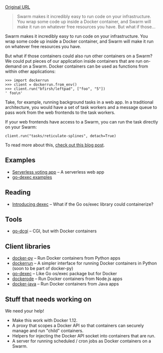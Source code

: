 
[Original URL](https://github.com/bfirsh/serverless-docker)

> Swarm makes it incredibly easy to run code on your infrastructure. You wrap some code up inside a Docker container, and Swarm will make it run on whatever free resources you have. But what if those...

Swarm makes it incredibly easy to run code on your infrastructure. You wrap some code up inside a Docker container, and Swarm will make it run on whatever free resources you have.

But what if those containers could also run other containers on a Swarm? We could put pieces of our application inside containers that are run on-demand on a Swarm. Docker containers can be used as functions from within other applications:

```
>>> import dockerrun
>>> client = dockerrun.from_env()
>>> client.run("bfirsh/leftpad", ["foo", "5"])
' foo\n'
```

Take, for example, running background tasks in a web app. In a traditional architecture, you would have a set of task workers and a message queue to pass work from the web frontends to the task workers.

If your web frontends have access to a Swarm, you can run the task directly on your Swarm:

```
client.run("tasks/reticulate-splines", detach=True)
```

To read more about this, [check out this blog post](https://blog.docker.com/2016/06/building-serverless-apps-with-docker).

## [](https://github.com/bfirsh/serverless-docker#examples)Examples

- [Serverless voting app](https://github.com/bfirsh/serverless-docker-voting-app) – A serverless web app
- [go-dexec examples](https://github.com/ahmetalpbalkan/go-dexec/tree/master/examples)

## [](https://github.com/bfirsh/serverless-docker#reading) Reading

- [Introducing dexec](https://ahmetalpbalkan.com/blog/dexec/) – What if the Go os/exec library could containerize?

## [](https://github.com/bfirsh/serverless-docker#tools)Tools

- [go-dcgi](https://github.com/bfirsh/go-dcgi) – CGI, but with Docker containers

## [](https://github.com/bfirsh/serverless-docker#client-libraries) Client libraries

- [docker-py](https://github.com/docker/docker-py) – Run Docker containers from Python apps
- [dockerrun](https://github.com/bfirsh/dockerrun) – A simpler interface for running Docker containers in Python (soon to be part of docker-py)
- [go-dexec](https://github.com/ahmetalpbalkan/go-dexec) – Like Go os/exec package but for Docker
- [dockerode](https://github.com/apocas/dockerode) – Run Docker containers from Node.js apps
- [docker-java](https://github.com/docker-java/docker-java) – Run Docker containers from Java apps

## [](https://github.com/bfirsh/serverless-docker#stuff-that-needs-working-on)Stuff that needs working on

We need your help!

- Make this work with Docker 1.12.
- A proxy that scopes a Docker API so that containers can securely manage and run "child" containers.
- Helpers for injecting the Docker API socket into containers that are run.
- A server for running scheduled / cron jobs as Docker containers on a Swarm.
